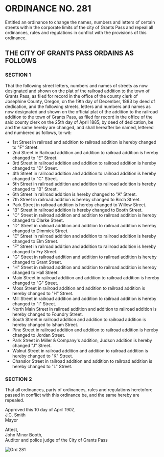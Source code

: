 # ORDINANCE NO. 281

Entitled an ordinance to change the names, numbers and letters of certain streets within the corporate limits of the city of Grants Pass and repeal all ordinances, rules and regulations in conflict with the provisions of this ordinance.

## THE CITY OF GRANTS PASS ORDAINS AS FOLLOWS

### SECTION 1

That the following street letters, numbers and names of streets as now designated and shown on the plat of the railroad addition to the town of Grants Pass, as filed for record in the office of the county clerk of Josephine County, Oregon, on the 19th day of December, 1883 by deed of dedication, and the following streets, letters and numbers and names as now designated and shown on the official plat of the addition to the railroad addition to the town of Grants Pass, as filed for record in the office of the said county clerk on the 25th day of April 1885, by deed of dedication, be and the same hereby are changed, and shall hereafter be named, lettered and numbered as follows, to-wit:

- 1st Street in railroad and addition to railroad addition is hereby changed to "F" Street.
- 2nd Street in Railroad addition and addition to railroad addition is hereby changed to "E" Street.
- 3rd Street in railroad addition and addition to railroad addition is hereby changed to "D" Street.
- 4th Street in railroad addition and addition to railroad addition is hereby changed to "C" Street.
- 5th Street in railroad addition and addition to railroad addition is hereby changed to "B" Street.
- 6th Street in railroad addition is hereby changed to "A" Street.
- 7th Street in railroad addition is hereby changed to Birch Street.
- Park Street in railroad addition is hereby changed to Willow Street.
- "B" Street in railroad addition is hereby changed to Booth Street.
- "C" Street in railroad addition and addition to railroad addition is hereby changed to Clarke Street.
- "D" Street in railroad addition and addition to railroad addition is hereby changed to Dimmick Street.
- "E" Street in railroad addition and addition to railroad addition is hereby changed to Elm Street.
- "F" Street in railroad addition and addition to railroad addition is hereby changed to Fry Street.
- "G" Street in railroad addition and addition to railroad addition is hereby changed to Grant Street.
- "H" Street in railroad addition and addition to railroad addition is hereby changed to Hall Street.
- Main Street in railroad addition and addition to railroad addition is hereby changed to "G" Street.
- Moss Street in railroad addition and addition to railroad addition is hereby changed to "H" Street.
- Mill Street in railroad addition and addition to railroad addition is hereby changed to "I" Street.
- North Main Street in railroad addition and addition to railroad addition is hereby changed to Foundry Street.
- South Street in railroad addition and addition to railroad addition is hereby changed to Isham Street.
- Pine Street in railroad addition and addition to railroad addition is hereby changed to Jordan Street.
- Park Street in Miller & Company's addition, Judson addition is hereby changed "J" Street.
- Walnut Street in railroad addition and addition to railroad addition is hereby changed to "K" Street.
- Chanslor Street in railroad addition and addition to railroad addition is hereby changed to "L" Street.

### SECTION 2

That all ordinances, parts of ordinances, rules and regulations heretofore passed in conflict with this ordinance be, and the same hereby are repealed.

Approved this 10 day of April 1907,\
J.C. Smith\
Mayor

Attest,\
John Minor Booth,\
Auditor and police judge of the City of Grants Pass

![Ord 281](./images/ord_281.png)
